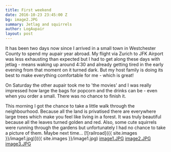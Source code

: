 ```yaml
---
title: First weekend
date: 2016-10-23 23:45:00 Z
bg: image2.JPG
summary: Jetlag and squirrels
author: LogAupair
layout: post
---
```


It has been two days now since I arrived in a small town in Westchester County to spend my aupair year abroad. My flight via Zurich to JFK Airport was less exhausting than expected but I had to get along these days with jetlag - means waking up around 4:30 and already getting tired in the early evening from that moment on it turned dark.
But my host family is doing its best to make everything comfortable for me - which is great!

On Saturday the other aupair took me to 'the movies' and I was really impressed how large the bags for popcorn and the drinks can be - even when you order a small. There was no chance to finish it.

This morning I got the chance to take a little walk through the neighbourhood. Because all the land is privatised there are everywhere large trees which make you feel like living in a forest. It was truly beautiful because all the leaves turned golden and red. Also, some cute squirrels were running through the gardens but unfortunately I had no chance to take a picture of them. Maybe next time…
[![railroad]({{ site.images }}/image1.jpg)]({{ site.images }}/image1.jpg)
[image1.JPG](/uploads/image1.JPG)
[image2.JPG](/uploads/image2.JPG)
[image3.JPG](/uploads/image3.JPG)